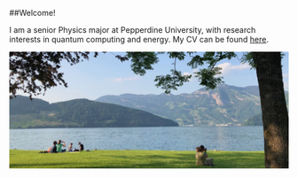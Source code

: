 ##Welcome!

I am a senior Physics major at Pepperdine University, with research interests in quantum computing and energy.  My CV can be found [here](./CV.html).


![lake footer](/assets/img/footer.png)

